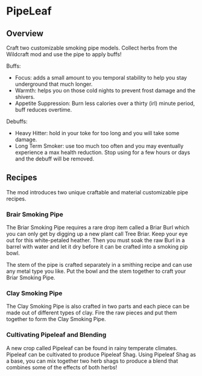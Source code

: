 # PipeLeaf
## Overview 
Craft two customizable smoking pipe models.  Collect herbs from the Wildcraft mod and use the pipe to apply buffs!

Buffs:

   - Focus: adds a small amount to you temporal stability to help you stay underground that much longer.
   - Warmth: helps you on those cold nights to prevent frost damage and the shivers.
   - Appetite Suppression: Burn less calories over a thirty (irl) minute period, buff reduces overtime.

 

Debuffs:

   - Heavy Hitter: hold in your toke for too long and you will take some damage.
   - Long Term Smoker: use too much too often and you may eventually experience a max health reduction. Stop using for a few hours or days and the debuff will be removed.

## Recipes
The mod introduces two unique craftable and material customizable pipe recipes.
### Brair Smoking Pipe
The Briar Smoking Pipe requires a rare drop item called a Briar Burl which you can only get by digging up a new plant call Tree Briar.  Keep your eye out for this white-petaled heather.  Then you must soak the raw Burl in a barrel with water and let it dry before it can be crafted into a smoking pip bowl.

The stem of the pipe is crafted separately in a smithing recipe and can use any metal type you like. Put the bowl and the stem together to craft your Briar Smoking Pipe.

### Clay Smoking Pipe
The Clay Smoking Pipe is also crafted in two parts and each piece can be made out of different types of clay.  Fire the raw pieces and put them together to form the Clay Smoking Pipe.

### Cultivating Pipeleaf and Blending
A new crop called Pipeleaf can be found in rainy temperate climates. Pipeleaf can be cultivated to produce Pipeleaf Shag. Using Pipeleaf Shag as a base, you can mix together two herb shags to produce a blend that combines some of the effects of both herbs!
